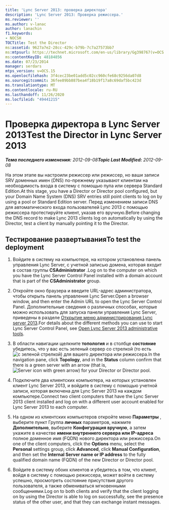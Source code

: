 ```yaml
---
title: 'Lync Server 2013: проверка директора'
description: 'Lync Server 2013: Проверка режиссера.'
ms.reviewer: ''
ms.author: v-lanac
author: lanachin
f1.keywords:
- NOCSH
TOCTitle: Test the Director
ms:assetid: 9627a7e2-28cc-429c-b79b-7c7a27573bb7
ms:mtpsurl: https://technet.microsoft.com/en-us/library/Gg398767(v=OCS.15)
ms:contentKeyID: 48184856
ms.date: 07/23/2014
manager: serdars
mtps_version: v=OCS.15
ms.openlocfilehash: 3f4cec23be01add5c02cc960cfe68c9256da07d8
ms.sourcegitcommit: 36fee89bb887bea4f18b19f17a8c69daf5bc423d
ms.translationtype: MT
ms.contentlocale: ru-RU
ms.lasthandoff: 11/26/2020
ms.locfileid: "49441215"
---
```

# <a name="test-the-director-in-lync-server-2013"></a><span data-ttu-id="04748-103">Проверка директора в Lync Server 2013</span><span class="sxs-lookup"><span data-stu-id="04748-103">Test the Director in Lync Server 2013</span></span>

<div data-xmlns="http://www.w3.org/1999/xhtml">

<div class="topic" data-xmlns="http://www.w3.org/1999/xhtml" data-msxsl="urn:schemas-microsoft-com:xslt" data-cs="https://msdn.microsoft.com/">

<div data-asp="https://msdn2.microsoft.com/asp">



</div>

<div id="mainSection">

<div id="mainBody"><span data-ttu-id="04748-104">

<span> </span></span><span class="sxs-lookup"><span data-stu-id="04748-104">

<span> </span></span></span>

<span data-ttu-id="04748-105">_**Тема последнего изменения:** 2012-09-08_</span><span class="sxs-lookup"><span data-stu-id="04748-105">_**Topic Last Modified:** 2012-09-08_</span></span>

<span data-ttu-id="04748-106">На этом этапе вы настроили режиссер или режиссер, но ваши записи SRV доменных имен (DNS) по-прежнему указывают клиентам на необходимость входа в систему с помощью пула или сервера Standard Edition.</span><span class="sxs-lookup"><span data-stu-id="04748-106">At this stage, you have a Director or Director pool configured, but your Domain Name System (DNS) SRV entries still point clients to log on by using a pool or Standard Edition server.</span></span> <span data-ttu-id="04748-107">Перед изменением записи DNS для автоматического входа пользователей Lync 2013 с помощью режиссера протестируйте клиент, указав его вручную.</span><span class="sxs-lookup"><span data-stu-id="04748-107">Before changing the DNS record to make Lync 2013 clients log on automatically by using the Director, test a client by manually pointing it to the Director.</span></span>

<div>

## <a name="to-test-the-deployment"></a><span data-ttu-id="04748-108">Тестирование развертывания</span><span class="sxs-lookup"><span data-stu-id="04748-108">To test the deployment</span></span>

1.  <span data-ttu-id="04748-109">Войдите в систему на компьютере, на котором установлена панель управления Lync Server, с учетной записью домена, которая входит в состав группы **CSAdministrator** .</span><span class="sxs-lookup"><span data-stu-id="04748-109">Log on to the computer on which you have the Lync Server Control Panel installed with a domain account that is part of the **CSAdministrator** group.</span></span>

2.  <span data-ttu-id="04748-110">Откройте окно браузера и введите URL-адрес администратора, чтобы открыть панель управления Lync Server.</span><span class="sxs-lookup"><span data-stu-id="04748-110">Open a browser window, and then enter the Admin URL to open the Lync Server Control Panel.</span></span> <span data-ttu-id="04748-111">Дополнительные сведения о различных способах, которые можно использовать для запуска панели управления Lync Server, приведены в разделе [Открытие меню администрирования Lync server 2013](lync-server-2013-open-lync-server-administrative-tools.md).</span><span class="sxs-lookup"><span data-stu-id="04748-111">For details about the different methods you can use to start Lync Server Control Panel, see [Open Lync Server 2013 administrative tools](lync-server-2013-open-lync-server-administrative-tools.md).</span></span>

3.  <span data-ttu-id="04748-112">В области навигации щелкните **топология** и в столбце **состояние** убедитесь, что у вас есть зеленый сервер со стрелкой (то есть ![с зеленой стрелкой](images/Gg398767.2263cdb7-7e60-457a-a528-a3a082bd051b(OCS.15).jpg "Значок сервера с зеленой стрелкой")) для вашего директора или режиссера.</span><span class="sxs-lookup"><span data-stu-id="04748-112">In the navigation pane, click **Topology**, and in the **Status** column confirm that there is a green server with an arrow (that is, ![Server icon with green arrow](images/Gg398767.2263cdb7-7e60-457a-a528-a3a082bd051b(OCS.15).jpg "Server icon with green arrow")) for your Director or Director pool.</span></span>

4.  <span data-ttu-id="04748-113">Подключите два клиентских компьютера, на которых установлен клиент Lync Server 2013, и войдите в систему с помощью учетной записи, которая включена для Lync Server 2013 на каждом компьютере.</span><span class="sxs-lookup"><span data-stu-id="04748-113">Connect two client computers that have the Lync Server 2013 client installed and log on with a different user account enabled for Lync Server 2013 to each computer.</span></span>

5.  <span data-ttu-id="04748-114">На одном из клиентских компьютеров откройте меню **Параметры** , выберите пункт Группа **личных** параметров, нажмите **Дополнительно**, выберите **Конфигурация вручную**, а затем укажите в качестве **имени внутреннего сервера или IP-адреса** полное доменное имя (FQDN) нового директора или режиссера.</span><span class="sxs-lookup"><span data-stu-id="04748-114">On one of the client computers, click the **Options** menu, select the **Personal** settings group, click **Advanced**, click **Manual Configuration**, and then set the **Internal Server name or IP address** to the fully qualified domain name (FQDN) of the new Director or Director pool.</span></span>

6.  <span data-ttu-id="04748-115">Войдите в систему обоих клиентов и убедитесь в том, что клиент, войдя в систему с помощью режиссера, может войти в систему успешно, просмотреть состояние присутствия другого пользователя, а также обмениваться мгновенными сообщениями.</span><span class="sxs-lookup"><span data-stu-id="04748-115">Log on to both clients and verify that the client logging on by using the Director is able to log on successfully, see the presence status of the other user, and that they can exchange instant messages.</span></span>

<span data-ttu-id="04748-116"></div>

</div>

<span> </span>

</div>

</div>

</span><span class="sxs-lookup"><span data-stu-id="04748-116"></div>

</div>

<span> </span>

</div>

</div>

</span></span></div>

